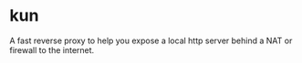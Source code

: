 # kun
A fast reverse proxy to help you expose a local  http server behind a NAT or firewall to the internet. 
